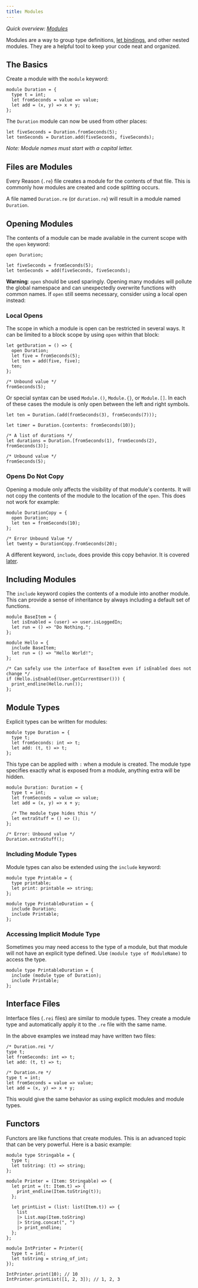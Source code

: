 ```yaml
---
title: Modules
---
```


_Quick overview: [Modules](overview.md#modules)_

Modules are a way to group type definitions, [let bindings](let-binding.md),
and other nested modules. They are a helpful tool to keep your code neat and
organized.

## The Basics

Create a module with the `module` keyword:

```reason
module Duration = {
  type t = int;
  let fromSeconds = value => value;
  let add = (x, y) => x + y;
};
```

The `Duration` module can now be used from other places:

```reason
let fiveSeconds = Duration.fromSeconds(5);
let tenSeconds = Duration.add(fiveSeconds, fiveSeconds);
```

_Note: Module names must start with a capital letter._

## Files are Modules

Every Reason (`.re`) file creates a module for the contents of that file. This
is commonly how modules are created and code splitting occurs.

A file named `Duration.re` (or `duration.re`) will result in a module named
`Duration`.

## Opening Modules

The contents of a module can be made available in the current scope with the
`open` keyword:

```reason
open Duration;

let fiveSeconds = fromSeconds(5);
let tenSeconds = add(fiveSeconds, fiveSeconds);
```

**Warning**: `open` should be used sparingly. Opening many modules will pollute the
global namespace and can unexpectedly overwrite functions with common names.
If `open` still seems necessary, consider using a local open instead:

### Local Opens

The scope in which a module is open can be restricted in several ways. It can be
limited to a block scope by using `open` within that block:

```reason
let getDuration = () => {
  open Duration;
  let five = fromSeconds(5);
  let ten = add(five, five);
  ten;
};

/* Unbound value */
fromSeconds(5);
```

Or special syntax can be used `Module.()`, `Module.{}`, or `Module.[]`. In each
of these cases the module is only open between the left and right symbols.

```reason
let ten = Duration.(add(fromSeconds(3), fromSeconds(7)));

let timer = Duration.{contents: fromSeconds(10)};

/* A list of durations */
let durations = Duration.[fromSeconds(1), fromSeconds(2), fromSeconds(3)];

/* Unbound value */
fromSeconds(5);
```

### Opens Do Not Copy

Opening a module only affects the visibility of that module's contents. It will
not copy the contents of the module to the location of the `open`. This does not
work for example:

```reason
module DurationCopy = {
  open Duration;
  let ten = fromSeconds(10);
};

/* Error Unbound Value */
let twenty = DurationCopy.fromSeconds(20);
```

A different keyword, `include`, does provide this copy behavior.
It is covered [later](#including-modules).

## Including Modules

The `include` keyword copies the contents of a module into another module. This
can provide a sense of inheritance by always including a default set of
functions.

```reason
module BaseItem = {  
  let isEnabled = (user) => user.isLoggedIn;
  let run = () => "Do Nothing.";
};

module Hello = {
  include BaseItem;  
  let run = () => "Hello World!";
};

/* Can safely use the interface of BaseItem even if isEnabled does not change */
if (Hello.isEnabled(User.getCurrentUser())) {
  print_endline(Hello.run());
};
```

## Module Types

Explicit types can be written for modules:

```reason
module type Duration = {
  type t;
  let fromSeconds: int => t;
  let add: (t, t) => t;
};
```

This type can be applied with `:` when a module is created. The module type
specifies exactly what is exposed from a module, anything extra will be hidden.

```reason
module Duration: Duration = {
  type t = int;
  let fromSeconds = value => value;
  let add = (x, y) => x + y;

  /* The module type hides this */
  let extraStuff = () => ();
};

/* Error: Unbound value */
Duration.extraStuff();
```

### Including Module Types

Module types can also be extended using the `include` keyword:

```reason
module type Printable = {
  type printable;
  let print: printable => string;
};

module type PrintableDuration = {
  include Duration;
  include Printable;
};
```

### Accessing Implicit Module Type

Sometimes you may need access to the type of a module, but that module will not
have an explicit type defined. Use `(module type of ModuleName)` to access the
type.

```reason
module type PrintableDuration = {
  include (module type of Duration);
  include Printable;
};
```

## Interface Files

Interface files (`.rei` files) are similar to module types. They create a module
type and automatically apply it to the `.re` file with the same name.

In the above examples we instead may have written two files:

```reason
/* Duration.rei */
type t;
let fromSeconds: int => t;
let add: (t, t) => t;
```

```reason
/* Duration.re */
type t = int;
let fromSeconds = value => value;
let add = (x, y) => x + y;
```

This would give the same behavior as using explicit modules and module types.

## Functors

Functors are like functions that create modules. This is an advanced topic
that can be very powerful. Here is a basic example:

```reason
module type Stringable = {
  type t;
  let toString: (t) => string;
};

module Printer = (Item: Stringable) => {
  let print = (t: Item.t) => {
    print_endline(Item.toString(t));
  };

  let printList = (list: list(Item.t)) => {
    list
    |> List.map(Item.toString)
    |> String.concat(", ")
    |> print_endline;
  };
};

module IntPrinter = Printer({
  type t = int;
  let toString = string_of_int;
});

IntPrinter.print(10); // 10
IntPrinter.printList([1, 2, 3]); // 1, 2, 3
```
